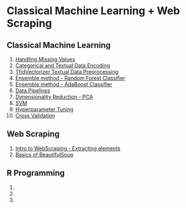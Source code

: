 # Classical Machine Learning + Web Scraping

## Classical Machine Learning

1. [Handling Missing Values](lab_programs/1%20Handling%20missing%20values.ipynb)
1. [Categorical and Textual Data Encoding](lab_programs/2%20Categorical%20and%20Text%20data%20encoding.ipynb)
1. [TfidVectorizer Textual Data Preprocessing](lab_programs/5%20TfidVectorizer%20Textual%20Data%20Preprocessing.ipynb)
1. [Ensemble method - Random Forest Classifier](lab_programs/3%20Random%20Forest.ipynb)
1. [Ensemble method - AdaBoost Classifier](lab_programs/4%20Adaboost.ipynb)
1. [Data Pipelines](lab_programs/6%20Pipelines.ipynb)
1. [Dimensionality Reduction - PCA](lab_programs/7%20Principal%20Component%20Analysis.ipynb)
1. [SVM](lab_programs/8%20SVM%20-%20Loan%20Status%20Prediction.ipynb)
1. [Hyperparameter Tuning](lab_programs/9%20Hyperparameter%20tuning.ipynb)
1. [Cross Validation](lab_programs/10%20Cross%20Validation.ipynb)

## Web Scraping

1. [Intro to WebScraping - Extracting elements](web_scraping/1%20Intro%20to%20WebScraping.ipynb)
1. [Basics of BeautifulSoup](web_scraping/2%20Basics%20of%20BeautifulSoup.ipynb)

## R Programming
1. []()
1. []()
1. []()
